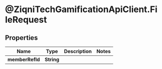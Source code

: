 # @ZiqniTechGamificationApiClient.FileRequest

## Properties

Name | Type | Description | Notes
------------ | ------------- | ------------- | -------------
**memberRefId** | **String** |  | 


